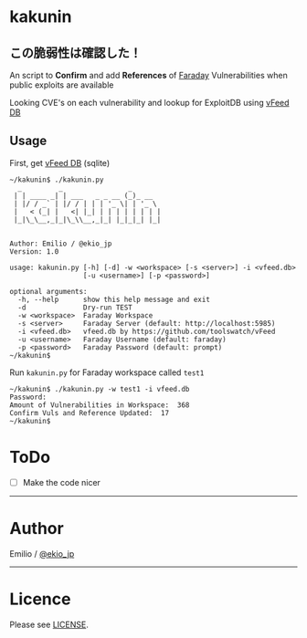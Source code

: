 # kakunin

## この脆弱性は確認した！

An script to **Confirm** and add **References** of [Faraday](https://github.com/infobyte/faraday) Vulnerabilities when public exploits are available

Looking CVE's on each vulnerability and lookup for ExploitDB using [vFeed DB](https://github.com/toolswatch/vFeed)


## Usage

First, get [vFeed DB](https://github.com/toolswatch/vFeed) (sqlite) 

```
~/kakunin$ ./kakunin.py
  _         _                _
 | | ____ _| | ___   _ _ __ (_)_ __
 | |/ / _` | |/ / | | | '_ \| | '_ \
 |   < (_| |   <| |_| | | | | | | | |
 |_|\_\__,_|_|\_\\__,_|_| |_|_|_| |_|


Author: Emilio / @ekio_jp
Version: 1.0

usage: kakunin.py [-h] [-d] -w <workspace> [-s <server>] -i <vfeed.db>
                  [-u <username>] [-p <password>]

optional arguments:
  -h, --help      show this help message and exit
  -d              Dry-run TEST
  -w <workspace>  Faraday Workspace
  -s <server>     Faraday Server (default: http://localhost:5985)
  -i <vfeed.db>   vfeed.db by https://github.com/toolswatch/vFeed
  -u <username>   Faraday Username (default: faraday)
  -p <password>   Faraday Password (default: prompt)
~/kakunin$
```

Run `kakunin.py` for Faraday workspace called `test1`

```
~/kakunin$ ./kakunin.py -w test1 -i vfeed.db
Password:
Amount of Vulnerabilities in Workspace:  368
Confirm Vuls and Reference Updated:  17
~/kakunin$
```

# ToDo

- [ ] Make the code nicer

----

# Author

Emilio / [@ekio_jp](https://twitter.com/ekio_jp)

----

# Licence

Please see [LICENSE](https://github.com/ekiojp/kakunin/blob/master/LICENSE).
